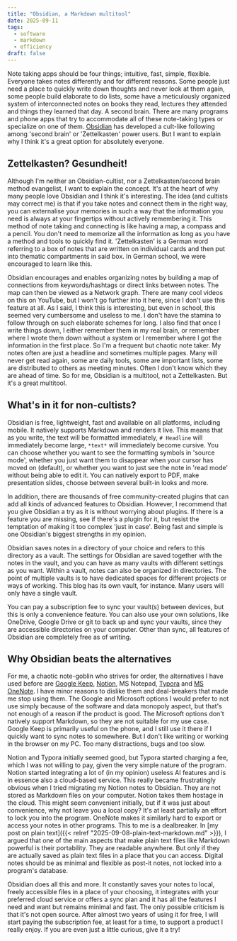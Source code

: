 ```yaml
---
title: "Obsidian, a Markdown multitool"
date: 2025-09-11
tags:
  - software
  - markdown
  - efficiency
draft: false
---
```

Note taking apps should be four things; intuitive, fast, simple, flexible. Everyone takes notes differently and for different reasons. Some people just need a place to quickly write down thoughts and never look at them again, some people build elaborate to do lists, some have a meticulously organized system of interconnected notes on books they read, lectures they attended and things they learned that day. A second brain. There are many programs and phone apps that try to accommodate all of these note-taking types or specialize on one of them. [Obsidian](https://obsidian.md/) has developed a cult-like following among 'second brain' or 'Zettelkasten' power users. But I want to explain why I think it's a great option for absolutely everyone.
<!--more-->
## Zettelkasten? Gesundheit!
Although I'm neither an Obsidian-cultist, nor a Zettelkasten/second brain method evangelist, I want to explain the concept. It's at the heart of why many people love Obsidian and I think it's interesting. The idea (and cultists may correct me) is that if you take notes and connect them in the right way, you can externalise your memories in such a way that the information you need is always at your fingertips without actively remembering it. This method of note taking and connecting is like having a map, a compass and a pencil. You don't need to memorize all the information as long as you have a method and tools to quickly find it. 'Zettelkasten' is a German word referring to a box of notes that are written on individual cards and then put into thematic compartments in said box. In German school, we were encouraged to learn like this.

Obsidian encourages and enables organizing notes by building a map of connections from keywords/hashtags or direct links between notes. The map can then be viewed as a Network graph. There are many cool videos on this on YouTube, but I won't go further into it here, since I don't use this feature at all. As I said, I think this is interesting, but even in school, this seemed very cumbersome and useless to me. I don't have the stamina to follow through on such elaborate schemes for long. I also find that once I write things down, I either remember them in my real brain, or remember where I wrote them down without a system or I remember where I got the information in the first place. So I'm a frequent but chaotic note taker. My notes often are just a headline and sometimes multiple pages. Many will never get read again, some are daily tools, some are important lists, some are distributed to others as meeting minutes. Often I don't know which they are ahead of time. So for me, Obsidian is a multitool, not a Zettelkasten. But it's a great multitool.

## What's in it for non-cultists?
Obsidian is free, lightweight, fast and available on all platforms, including mobile. It natively supports Markdown and renders it live. This means that as you write, the text will be formatted immediately, `# Headline` will immediately become large, `*text*` will immediately become cursive. You can choose whether you want to see the formatting symbols in 'source mode', whether you just want them to disappear when your cursor has moved on (default), or whether you want to just see the note in 'read mode' without being able to edit it. You can natively export to PDF, make presentation slides, choose between several built-in looks and more. 

In addition, there are thousands of free community-created plugins that can add all kinds of advanced features to Obsidian. However, I recommend that you give Obsidian a try as it is without worrying about plugins. If there is a feature you are missing, see if there's a plugin for it, but resist the temptation of making it too complex 'just in case'. Being fast and simple is one Obsidian's biggest strengths in my opinion.

Obsidian saves notes in a directory of your choice and refers to this directory as a vault. The settings for Obsidian are saved together with the notes in the vault, and you can have as many vaults with different settings as you want. Within a vault, notes can also be organized in directories. The point of multiple vaults is to have dedicated spaces for different projects or ways of working. This blog has its own vault, for instance. Many users will only have a single vault.

You can pay a subscription fee to sync your vault(s) between devices, but this is only a convenience feature. You can also use your own solutions, like OneDrive, Google Drive or git to back up and sync your vaults, since they are accessible directories on your computer. Other than sync, all features of Obsidian are completely free as of writing.

## Why Obsidian beats the alternatives
For me, a chaotic note-goblin who strives for order, the alternatives I have used before are [Google Keep](https://keep.google.com/), [Notion](https://www.notion.com/), MS Notepad, [Typora](https://typora.io/) and [MS OneNote](https://www.onenote.com/?public=1&wdorigin=ondcauth2&wdorigin=ondc). I have minor reasons to dislike them and deal-breakers that made me stop using them. The Google and Microsoft options I would prefer to not use simply because of the software and data monopoly aspect, but that's not enough of a reason if the product is good. The Microsoft options don't natively support Markdown, so they are not suitable for my use case. Google Keep is primarily useful on the phone, and I still use it there if I quickly want to sync notes to somewhere. But I don't like writing or working in the browser on my PC. Too many distractions, bugs and too slow. 

Notion and Typora initially seemed good, but Typora started charging a fee, which I was not willing to pay, given the very simple nature of the program. Notion started integrating a lot of (in my opinion) useless AI features and is in essence also a cloud-based service. This really became frustratingly obvious when I tried migrating my Notion notes to Obsidian. They are not stored as Markdown files on your computer. Notion takes them hostage in the cloud. This might seem convenient initially, but if it was just about convenience, why not leave you a local copy? It's at least partially an effort to lock you into the program. OneNote makes it similarly hard to export or access your notes in other programs. This to me is a dealbreaker. In [my post on plain text]({{< relref "2025-09-08-plain-text-markdown.md" >}}), I argued that one of the main aspects that make plain text files like Markdown powerful is their portability. They are readable anywhere. But only if they are actually saved as plain text files in a place that you can access. Digital notes should be as minimal and flexible as post-it notes, not locked into a program's database.

Obsidian does all this and more. It constantly saves your notes to local, freely accessible files in a place of your choosing, it integrates with your preferred cloud service or offers a sync plan and it has all the features I need and want but remains minimal and fast. The only possible criticism is that it's not open source. After almost two years of using it for free, I will start paying the subscription fee, at least for a time, to support a product I really enjoy. If you are even just a little curious, give it a try!